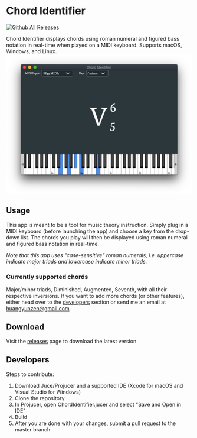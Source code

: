 # Chord Identifier
[![Github All Releases](https://img.shields.io/github/downloads/huangyunzen/chord-identifier/total.svg)](https://github.com/huangyunzen/chord-identifier/releases/latest)

Chord Identifier displays chords using roman numeral and figured bass notation in real-time when played on a MIDI keyboard. Supports macOS, Windows, and Linux.
![screenshot](https://github.com/huangyunzen/chord-identifier/blob/master/Assets/screenshot.png)
## Usage
This app is meant to be a tool for music theory instruction. Simply plug in a MIDI keyboard (before launching the app) and choose a key from the drop-down list. The chords you play will then be displayed using roman numeral and figured bass notation in real-time.

*Note that this app uses "case-sensitive" roman numerals, i.e. uppercase indicate major triads and lowercase indicate minor triads.*
### Currently supported chords
Major/minor triads, Diminished, Augmented, Seventh, with all their respective inversions.
If you want to add more chords (or other features), either head over to the [developers](#developers) section or send me an email at huangyunzen@gmail.com.
## Download
Visit the [releases](https://github.com/huangyunzen/chord-identifier/releases/latest) page to download the latest version.
## Developers
Steps to contribute:
1. Download Juce/Projucer and a supported IDE (Xcode for macOS and Visual Studio for Windows)
2. Clone the repository
3. In Projucer, open ChordIdentifier.jucer and select "Save and Open in IDE"
4. Build
5. After you are done with your changes, submit a pull request to the master branch
